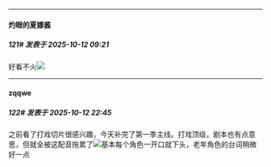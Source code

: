 ﻿
*****

####  灼眼的夏娜酱  
##### 121#       发表于 2025-10-12 09:21

好看不火<img src="https://static.stage1st.com/image/smiley/face2017/138.png" referrerpolicy="no-referrer">


*****

####  zqqwe  
##### 122#       发表于 2025-10-12 22:45

之前看了打戏切片很感兴趣，今天补完了第一季主线。打戏顶级，剧本也有点意思，但就全被这配音拖累了<img src="https://static.stage1st.com/image/smiley/face2017/217.gif" referrerpolicy="no-referrer">基本每个角色一开口就下头，老年角色的台词稍微好一点

